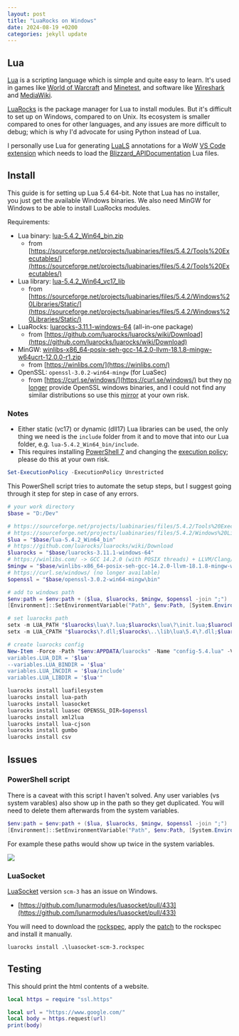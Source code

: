 ```yaml
---
layout: post
title: "LuaRocks on Windows"
date: 2024-08-19 +0200
categories: jekyll update
---
```

## Lua
[Lua](https://www.lua.org/) is a scripting language which is simple and quite easy to learn. It's used in games like [World of Warcraft](https://warcraft.wiki.gg/wiki/World_of_Warcraft_API) and [Minetest](https://www.minetest.net/), and software like [Wireshark](https://www.wireshark.org/) and [MediaWiki](https://www.mediawiki.org/wiki/Extension:Scribunto).

[LuaRocks](https://luarocks.org/) is the package manager for Lua to install modules. But it's difficult to set up on Windows, compared to on Unix. Its ecosystem is smaller compared to ones for other languages, and any issues are more difficult to debug; which is why I'd advocate for using Python instead of Lua.

I personally use Lua for generating [LuaLS](https://github.com/LuaLS/lua-language-server) annotations for a WoW [VS Code extension](https://github.com/Ketho/vscode-wow-api) which needs to load the [Blizzard_APIDocumentation](https://github.com/Gethe/wow-ui-source/tree/live/Interface/AddOns/Blizzard_APIDocumentationGenerated) Lua files.

## Install
This guide is for setting up Lua 5.4 64-bit. Note that Lua has no installer, you just get the available Windows binaries. We also need MinGW for Windows to be able to install LuaRocks modules.

Requirements:
- Lua binary: [lua-5.4.2_Win64_bin.zip](https://sourceforge.net/projects/luabinaries/files/5.4.2/Tools%20Executables/lua-5.4.2_Win64_bin.zip/download)
  - from [https://sourceforge.net/projects/luabinaries/files/5.4.2/Tools%20Executables/](https://sourceforge.net/projects/luabinaries/files/5.4.2/Tools%20Executables/)
- Lua library: [lua-5.4.2_Win64_vc17_lib](https://sourceforge.net/projects/luabinaries/files/5.4.2/Windows%20Libraries/Static/lua-5.4.2_Win64_vc17_lib.zip/download)
  - from [https://sourceforge.net/projects/luabinaries/files/5.4.2/Windows%20Libraries/Static/](https://sourceforge.net/projects/luabinaries/files/5.4.2/Windows%20Libraries/Static/)
- LuaRocks: [luarocks-3.11.1-windows-64](https://luarocks.org/releases/luarocks-3.11.1-windows-64.zip) (all-in-one package)
  - from [https://github.com/luarocks/luarocks/wiki/Download](https://github.com/luarocks/luarocks/wiki/Download)
- MinGW: [winlibs-x86_64-posix-seh-gcc-14.2.0-llvm-18.1.8-mingw-w64ucrt-12.0.0-r1.zip](https://github.com/brechtsanders/winlibs_mingw/releases/download/14.2.0posix-18.1.8-12.0.0-ucrt-r1/winlibs-x86_64-posix-seh-gcc-14.2.0-llvm-18.1.8-mingw-w64ucrt-12.0.0-r1.zip)
  - from [https://winlibs.com/](https://winlibs.com/)
- OpenSSL: `openssl-3.0.2-win64-mingw` (for LuaSec)
  - from [https://curl.se/windows/](https://curl.se/windows/) but they [no longer](https://archive.is/Ogwbv) provide OpenSSL windows binaries, and I could not find any similar distributions so use this [mirror](https://github.com/Ketho/ketho.github.io/raw/main/data/software/openssl-3.0.2-win64-mingw.zip) at your own risk.

### Notes
- Either static (vc17) or dynamic (dll17) Lua libraries can be used, the only thing we need is the `include` folder from it and to move that into our Lua folder, e.g. `lua-5.4.2_Win64_bin/include`.
- This requires installing [PowerShell 7](https://learn.microsoft.com/en-us/powershell/scripting/install/installing-powershell-on-windows?view=powershell-7.4) and changing the [execution policy](https://learn.microsoft.com/en-us/powershell/module/microsoft.powershell.core/about/about_execution_policies?view=powershell-7.4); please do this at your own risk.
```ps1
Set-ExecutionPolicy -ExecutionPolicy Unrestricted
```

This PowerShell script tries to automate the setup steps, but I suggest going through it step for step in case of any errors.
```powershell
# your work directory
$base = "D:/Dev"

# https://sourceforge.net/projects/luabinaries/files/5.4.2/Tools%20Executables/ -> lua-5.4.2_Win64_bin.zip
# https://sourceforge.net/projects/luabinaries/files/5.4.2/Windows%20Libraries/Static/ -> lua-5.4.2_Win64_vc17_lib.zip
$lua = "$base/lua-5.4.2_Win64_bin"
# https://github.com/luarocks/luarocks/wiki/Download
$luarocks = "$base/luarocks-3.11.1-windows-64"
# https://winlibs.com/ -> GCC 14.2.0 (with POSIX threads) + LLVM/Clang/LLD/LLDB 18.1.8 + MinGW-w64 12.0.0 UCRT - release 1
$mingw = "$base/winlibs-x86_64-posix-seh-gcc-14.2.0-llvm-18.1.8-mingw-w64ucrt-12.0.0-r1\mingw64\bin"
# https://curl.se/windows/ (no longer available)
$openssl = "$base/openssl-3.0.2-win64-mingw\bin"

# add to windows path
$env:path = $env:path + ($lua, $luarocks, $mingw, $openssl -join ";")
[Environment]::SetEnvironmentVariable("Path", $env:Path, [System.EnvironmentVariableTarget]::Machine)

# set luarocks path
setx -m LUA_PATH "$luarocks\lua\?.lua;$luarocks\lua\?\init.lua;$luarocks\?.lua;$luarocks\?\init.lua;$luarocks\..\share\lua\5.4\?.lua;$luarocks\..\share\lua\5.4\?\init.lua;.\?.lua;.\?\init.lua;$env:APPDATA/luarocks/share/lua/5.4/?.lua;$env:APPDATA/luarocks/share/lua/5.4/?/init.lua"
setx -m LUA_CPATH "$luarocks\?.dll;$luarocks\..\lib\lua\5.4\?.dll;$luarocks\loadall.dll;.\?.dll;$env:APPDATA/luarocks/lib/lua/5.4/?.dll"

# create luarocks config
New-Item -Force -Path "$env:APPDATA/luarocks" -Name "config-5.4.lua" -Value "
variables.LUA_DIR = '$lua'
--variables.LUA_BINDIR = '$lua'
variables.LUA_INCDIR = '$lua/include'
variables.LUA_LIBDIR = '$lua'"

luarocks install luafilesystem
luarocks install lua-path
luarocks install luasocket
luarocks install luasec OPENSSL_DIR=$openssl
luarocks install xml2lua
luarocks install lua-cjson
luarocks install gumbo
luarocks install csv
```

## Issues
### PowerShell script
There is a caveat with this script I haven't solved. Any user variables (vs system varables) also show up in the path so they get duplicated. You will need to delete them afterwards from the system variables.
```powershell
$env:path = $env:path + ($lua, $luarocks, $mingw, $openssl -join ";")
[Environment]::SetEnvironmentVariable("Path", $env:Path, [System.EnvironmentVariableTarget]::Machine)
```
For example these paths would show up twice in the system variables.

![](https://ketho.github.io//data/img/20240820_uservars.png)

### LuaSocket
[LuaSocket](https://luarocks.org/modules/lunarmodules/luasocket) version `scm-3` has an issue on Windows.
- [https://github.com/lunarmodules/luasocket/pull/433](https://github.com/lunarmodules/luasocket/pull/433)

You will need to download the [rockspec](https://github.com/lunarmodules/luasocket/blob/master/luasocket-scm-3.rockspec), apply the [patch](https://github.com/lunarmodules/luasocket/pull/433/files) to the rockspec and install it manually.
```
luarocks install .\luasocket-scm-3.rockspec
```

## Testing
This should print the html contents of a website.
```lua
local https = require "ssl.https"

local url = "https://www.google.com/"
local body = https.request(url)
print(body)
```
